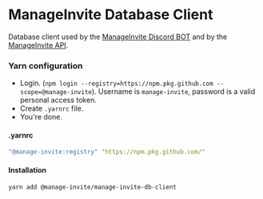 # ManageInvite Database Client

Database client used by the [ManageInvite Discord BOT](https://github.com/manage-invite/manage-invite-bot) and by the [ManageInvite API](https://manage-invite/manage-invite-api).

### Yarn configuration

* Login. (`npm login --registry=https://npm.pkg.github.com --scope=@manage-invite`). Username is `manage-invite`, password is a valid personal access token.
* Create `.yarnrc` file.
* You're done.

#### .yarnrc

```yml
"@manage-invite:registry" "https://npm.pkg.github.com/"
```

#### Installation

```sh
yarn add @manage-invite/manage-invite-db-client
```
